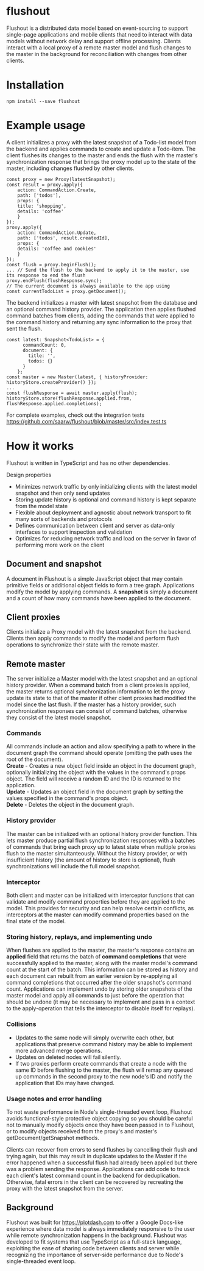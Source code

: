 # flushout
Flushout is a distributed data model based on event-sourcing to support single-page applications and mobile clients that need to interact with data models without network delay and support offline processing. Clients interact with a local proxy of a remote master model and flush changes to the master in the background for reconciliation with changes from other clients. 

# Installation
```
npm install --save flushout
```

# Example usage
A client initializes a proxy with the latest snapshot of a Todo-list model from the backend and applies commands to create and update a Todo-item. The client flushes its changes to the master and ends the flush with the master's synchronization response that brings the proxy model up to the state of the master, including changes flushed by other clients.
```
const proxy = new Proxy(latestSnapshot);
const result = proxy.apply({ 
    action: CommandAction.Create,
    path: ['todos'],
    props: {
    title: 'shopping',
    details: 'coffee'
    }
});
proxy.apply({
    action: CommandAction.Update,
    path: ['todos', result.createdId],
    props: {
    details: 'coffee and cookies'
    }
});
const flush = proxy.beginFlush();
... // Send the flush to the backend to apply it to the master, use its response to end the flush
proxy.endFlush(flushResponse.sync);
// The current document is always available to the app using
const currentTodoList = proxy.getDocument();
```
The backend initializes a master with latest snapshot from the database and an optional command history provider. The application then applies flushed command batches from clients, adding the commands that were applied to the command history and returning any sync information to the proxy that sent the flush.
```
const latest: Snapshot<TodoList> = {
      commandCount: 0,
      document: {
        title: '',
        todos: {}
      }
    };
const master = new Master(latest, { historyProvider: historyStore.createProvider() });
...
const flushResponse = await master.apply(flush);
historyStore.store(flushResponse.applied.from, flushResponse.applied.completions);
```
For complete examples, check out the integration tests https://github.com/saarw/flushout/blob/master/src/index.test.ts

# How it works
Flushout is written in TypeScript and has no other dependencies.   

Design properties
* Minimizes network traffic by only initializing clients with the latest model snapshot and then only send updates
* Storing update history is optional and command history is kept separate from the model state
* Flexible about deployment and agnostic about network transport to fit many sorts of backends and protocols
* Defines communication between client and server as data-only interfaces to support inspection and validation
* Optimizes for reducing network traffic and load on the server in favor of performing more work on the client

## Document and snapshot
A document in Flushout is a simple JavaScript object that may contain primitive fields or additional object fields to form a tree graph. Applications modify the model by applying commands. A **snapshot** is simply a document and a count of how many commands have been applied to the document.

## Client proxies
Clients initialize a Proxy model with the latest snapshot from the backend. Clients then apply commands to modify the model and perform flush operations to synchronize their state with the remote master.

## Remote master
The server initialize a Master model with the latest snapshot and an optional history provider. When a command batch from a client proxies is applied, the master returns optional synchronization information to let the proxy update its state to that of the master if other client proxies had modified the model since the last flush. If the master has a history provider, such synchronization responses can consist of command batches, otherwise they consist of the latest model snapshot.

### Commands   
All commands include an action and allow specifying a path to where in the document graph the command should operate (omitting the path uses the root of the document).   
**Create** - Creates a new object field inside an object in the document graph, optionally initializing the object with the values in the command's props object. The field will receive a random ID and the ID is returned to the application.   
**Update** - Updates an object field in the document graph by setting the values specified in the command's props object.   
**Delete** - Deletes the object in the document graph.   

### History provider
The master can be initialized with an optional history provider function. This lets master produce partial flush synchronization responses with a batches of commands that bring each proxy up to latest state when multiple proxies flush to the master simultanteously. Without the history provider, or with insufficient history (the amount of history to store is optional), flush synchronizations will include the full model snapshot.

### Interceptor
Both client and master can be initialized with interceptor functions that can validate and modify command properties before they are applied to the model. This provides for security and can help resolve certain conflicts, as interceptors at the master can modify command properties based on the final state of the model.

### Storing history, replays, and implementing undo
When flushes are applied to the master, the master's response contains an **applied** field that returns the batch of **command completions** that were successfully applied to the master, along with the master model's command count at the start of the batch. This information can be stored as history and each document can rebuilt from an earlier version by re-applying all command completions that occurred after the older snapshot's command count. Applications can implement undo by storing older snapshots of the master model and apply all commands to just before the operation that should be undone (it may be necessary to implement and pass in a context to the apply-operation that tells the interceptor to disable itself for replays). 

### Collisions
* Updates to the same node will simply overwrite each other, but applications that preserve command history may be able to implement more advanced merge operations.
* Updates on deleted nodes will fail silently.
* If two proxies perform create commands that create a node with the same ID before flushing to the master, the flush will remap any queued up commands in the second proxy to the new node's ID and notify the application that IDs may have changed.

### Usage notes and error handling
To not waste performance in Node's single-threaded event loop, Flushout avoids functional-style protective object copying so you should be careful not to manually modify objects once they have been passed in to Flushout, or to modify objects received from the proxy's and master's getDocument/getSnapshot methods.   

Clients can recover from errors to send flushes by cancelling their flush and trying again, but this may result in duplicate updates to the Master if the error happened when a successful flush had already been applied but there was a problem sending the response. Applications can add code to track each client's latest command count in the backend for deduplication. Otherwise, fatal errors in the client can be recovered by recreating the proxy with the latest snapshot from the server.

## Background
Flushout was built for https://plotdash.com to offer a Google Docs-like experience where data model is always immediately responsive to the user while remote synchronization happens in the background. Flushout was developed to fit systems that use TypeScript as a full-stack language, exploiting the ease of sharing code between clients and server while recognizing the importance of server-side performance due to Node's single-threaded event loop. 
